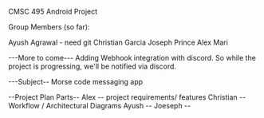 CMSC 495 Android Project

Group Members (so far):

Ayush Agrawal - need git
Christian Garcia
Joseph Prince 
Alex Mari

---More to come---
Adding Webhook integration with discord.  So while the project is progressing, we'll be notified via discord.  

---Subject--
Morse code messaging app


--Project Plan Parts--
Alex -- project requirements/ features
Christian -- Workflow / Architectural Diagrams
Ayush --
Joeseph -- 
